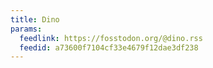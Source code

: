 ```yaml
---
title: Dino
params:
  feedlink: https://fosstodon.org/@dino.rss
  feedid: a73600f7104cf33e4679f12dae3df238
---
```

